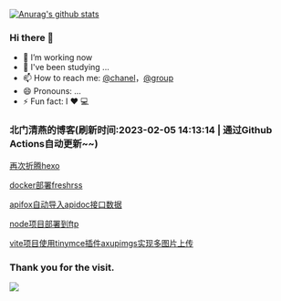 [![Anurag's github stats](https://github-readme-stats.vercel.app/api?username=bmqy)](https://github.com/anuraghazra/github-readme-stats)
### Hi there 👋
- 🔭 I’m working now
- 🌱 I've been studying ...
- 📫 How to reach me: [@chanel](https://t.me/tcbmqy)，[@group](https://t.me/tgbmqy)
- 😄 Pronouns: ...
- ⚡ Fun fact:  I ❤️ 💻

<!--START_SECTION:bmqy-->

### 北门清燕的博客(刷新时间:2023-02-05 14:13:14 | 通过Github Actions自动更新~~)

[再次折腾hexo](https://www.bmqy.net/2649.html)

[docker部署freshrss](https://www.bmqy.net/2648.html)

[apifox自动导入apidoc接口数据](https://www.bmqy.net/2645.html)

[node项目部署到ftp](https://www.bmqy.net/2640.html)

[vite项目使用tinymce插件axupimgs实现多图片上传](https://www.bmqy.net/2642.html)

<!--END_SECTION:bmqy-->

### Thank you for the visit.
![](http://profile-counter.glitch.me/bmqy/count.svg)
